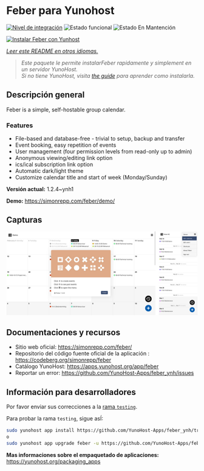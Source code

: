<!--
Este archivo README esta generado automaticamente<https://github.com/YunoHost/apps/tree/master/tools/readme_generator>
No se debe editar a mano.
-->

# Feber para Yunohost

[![Nivel de integración](https://dash.yunohost.org/integration/feber.svg)](https://ci-apps.yunohost.org/ci/apps/feber/) ![Estado funcional](https://ci-apps.yunohost.org/ci/badges/feber.status.svg) ![Estado En Mantención](https://ci-apps.yunohost.org/ci/badges/feber.maintain.svg)

[![Instalar Feber con Yunhost](https://install-app.yunohost.org/install-with-yunohost.svg)](https://install-app.yunohost.org/?app=feber)

*[Leer este README en otros idiomas.](./ALL_README.md)*

> *Este paquete le permite instalarFeber rapidamente y simplement en un servidor YunoHost.*  
> *Si no tiene YunoHost, visita [the guide](https://yunohost.org/install) para aprender como instalarla.*

## Descripción general

Feber is a simple, self-hostable group calendar.

### Features

- File-based and database-free - trivial to setup, backup and transfer
- Event booking, easy repetition of events
- User management (four permission levels from read-only up to admin)
- Anonymous viewing/editing link option
- ics/ical subscription link option
- Automatic dark/light theme
- Customize calendar title and start of week (Monday/Sunday)


**Versión actual:** 1.2.4~ynh1

**Demo:** <https://simonrepp.com/feber/demo/>

## Capturas

![Captura de Feber](./doc/screenshots/screenshot.png)

## Documentaciones y recursos

- Sitio web oficial: <https://simonrepp.com/feber/>
- Repositorio del código fuente oficial de la aplicación : <https://codeberg.org/simonrepp/feber>
- Catálogo YunoHost: <https://apps.yunohost.org/app/feber>
- Reportar un error: <https://github.com/YunoHost-Apps/feber_ynh/issues>

## Información para desarrolladores

Por favor enviar sus correcciones a la [rama `testing`](https://github.com/YunoHost-Apps/feber_ynh/tree/testing).

Para probar la rama `testing`, sigue asÍ:

```bash
sudo yunohost app install https://github.com/YunoHost-Apps/feber_ynh/tree/testing --debug
o
sudo yunohost app upgrade feber -u https://github.com/YunoHost-Apps/feber_ynh/tree/testing --debug
```

**Mas informaciones sobre el empaquetado de aplicaciones:** <https://yunohost.org/packaging_apps>
